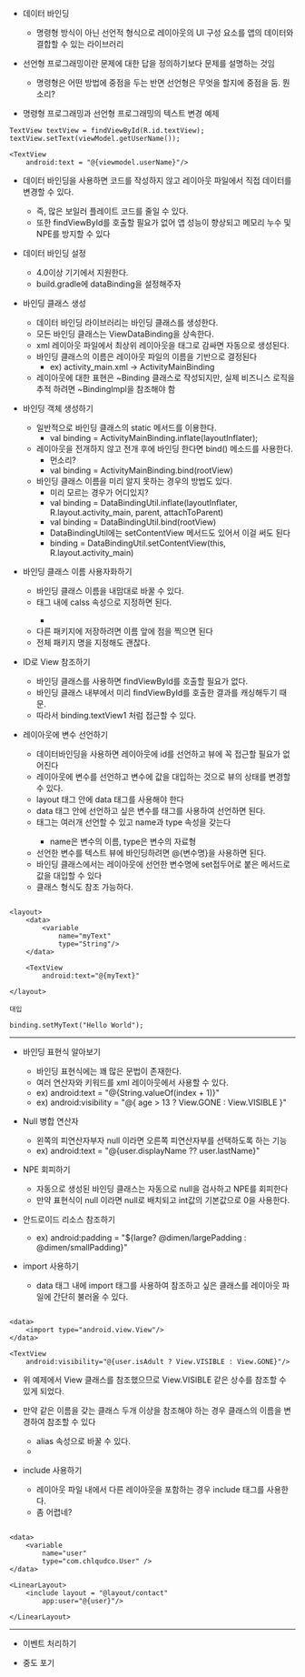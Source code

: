 - 데이터 바인딩
	- 명령형 방식이 아닌 선언적 형식으로 레이아웃의 UI 구성 요소를 앱의 데이터와 결합할 수 있는 라이브러리
	
- 선언형 프로그래밍이란 문제에 대한 답을 정의하기보다 문제를 설명하는 것임
	- 명령형은 어떤 방법에 중점을 두는 반면 선언형은 무엇을 할지에 중점을 둠. 뭔소리?

- 명령형 프로그래밍과 선언형 프로그래밍의 텍스트 변경 예제

```
TextView textView = findViewById(R.id.textView);
textView.setText(viewModel.getUserName());

<TextView
	android:text = "@{viewmodel.userName}"/>

```

- 데이터 바인딩을 사용하면 코드를 작성하지 않고 레이아웃 파일에서 직접 데이터를 변경할 수 있다.
	- 즉, 많은 보일러 플레이트 코드를 줄일 수 있다.
	- 또한 findViewById를 호출할 필요가 없어 앱 성능이 향상되고 메모리 누수 및 NPE를 방지할 수 있다

- 데이터 바인딩 설정
	- 4.0이상 기기에서 지원한다.
	- build.gradle에 dataBinding을 설정해주자

- 바인딩 클래스 생성
	- 데이터 바인딩 라이브러리는 바인딩 클래스를 생성한다.
	- 모든 바인딩 클래스는 ViewDataBinding을 상속한다.
	- xml 레이아웃 파일에서 최상위 레이아웃을 <layout> 태그로 감싸면 자동으로 생성된다.
	- 바인딩 클래스의 이름은 레이아웃 파일의 이름을 기반으로 결정된다
		- ex) activity_main.xml -> ActivityMainBinding
	- 레이아웃에 대한 표현은 ~Binding 클래스로 작성되지만, 실제 비즈니스 로직을 추적 하려면 ~BindingImpl을 참조해야 함

- 바인딩 객체 생성하기
	- 일반적으로 바인딩 클래스의 static 메서드를 이용한다.
		- val binding = ActivityMainBinding.inflate(layoutInflater);
	- 레이아웃을 전개하지 않고 전개 후에 바인딩 한다면 bind() 메소드를 사용한다.
		- 먼소리?
		- val binding = ActivityMainBinding.bind(rootView)
	- 바인딩 클래스 이름을 미리 알지 못하는 경우의 방법도 있다.
		- 미리 모르는 경우가 어디있지?
		- val binding = DataBindingUtil.inflate(layoutInflater, R.layout.activity_main, parent, attachToParent)
		- val binding = DataBindingUtil.bind(rootView)
		- DataBindingUtil에는 setContentView 메서드도 있어서 이걸 써도 된다
		- binding = DataBindingUtil.setContentView(this, R.layout.activity_main)

- 바인딩 클래스 이름 사용자화하기
	- 바인딩 클래스 이름을 내맘대로 바꿀 수 있다.
	- <data> 태그 내에 calss 속성으로 지정하면 된다.
		- <data class = "abcabd">
	- 다른 패키지에 저장하려면 이름 앞에 점을 찍으면 된다
	- 전체 패키지 명을 지정해도 괜찮다.

- ID로 View 참조하기
	- 바인딩 클래스를 사용하면 findViewById를 호출할 필요가 없다.	
	- 바인딩 클래스 내부에서 미리 findViewById를 호출한 결과를 캐싱해두기 때문.
	- 따라서 binding.textView1 처럼 접근할 수 있다.

- 레이아웃에 변수 선언하기
	- 데이터바인딩을 사용하면 레이아웃에 id를 선언하고 뷰에 꼭 접근할 필요가 없어진다
	- 레이아웃에 변수를 선언하고 변수에 값을 대입하는 것으로 뷰의 상태를 변경할 수 있다.
	- layout 태그 안에 data 태그를 사용해야 한다
	- data 태그 안에 선언하고 싶은 변수를 <variable> 태그를 사용하여 선언하면 된다.
	- <variable> 태그는 여러개 선언할 수 있고 name과 type 속성을 갖는다
		- name은 변수의 이름, type은 변수의 자료형
	- 선언한 변수를 텍스트 뷰에 바인딩하려면 @{변수명}을 사용하면 된다.
	- 바인딩 클래스에서는 레이아웃에 선언한 변수명에 set접두어로 붙은 메서드로 값을 대입할 수 있다
	- 클래스 형식도 참조 가능하다.

```

<layout>
	<data>
		<variable
			name="myText"
			type="String"/>
	</data>

	<TextView
		android:text="@{myText}"

</layout>

대입

binding.setMyText("Hello World");

```
 
---

- 바인딩 표현식 알아보기
	- 바인딩 표현식에는 꽤 많은 문법이 존재한다.
	- 여러 연산자와 키워드를 xml 레이아웃에서 사용할 수 있다.
	- ex) android:text = "@{String.valueOf(index + 1)}"
	- ex) android:visibility = "@{ age > 13 ? View.GONE : View.VISIBLE }"

- Null 병합 연산자
	- 왼쪽의 피연산자부자 null 이라면 오른쪽 피연산자부를 선택하도록 하는 기능
	- ex) android:text = "@{user.displayName ?? user.lastName}"

- NPE 회피하기
	- 자동으로 생성된 바인딩 클래스는 자동으로 null을 검사하고 NPE를 회피한다
	- 만약 표현식이 null 이라면 null로 배치되고 int값의 기본값으로 0을 사용한다.

- 안드로이드 리소스 참조하기
	- ex) android:padding = "${large? @dimen/largePadding : @dimen/smallPadding}"

- import 사용하기
	- data 태그 내에 import 태그를 사용하여 참조하고 싶은 클래스를 레이아웃 파일에 간단히 불러올 수 있다.

```

<data>
	<import type="android.view.View"/>
</data>

<TextView
	android:visibility="@{user.isAdult ? View.VISIBLE : View.GONE}"/>

```

- 위 예제에서 View 클래스를 참조했으므로 View.VISIBLE 같은 상수를 참조할 수 있게 되었다.
- 만약 같은 이름을 갖는 클래스 두개 이상을 참조해야 하는 경우 클래스의 이름을 변경하여 참조할 수 있다
	- alias 속성으로 바꿀 수 있다.
	-

- include 사용하기
	- 레이아웃 파일 내에서 다른 레이아웃을 포함하는 경우 include 태그를 사용한다.
	- 좀 어렵네?

```

<data>
	<variable
		name="user"
		type="com.chlqudco.User" />
</data>

<LinearLayout>
	<include layout = "@layout/contact"
		app:user="@{user}"/>

</LinearLayout>
```

---

- 이벤트 처리하기
	
- 중도 포기
